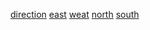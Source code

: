 [direction](http://dict.youdao.com/w/eng/direction/#keyfrom=dict2.index) [east](http://dict.youdao.com/w/eng/east/#keyfrom=dict2.index) [weat](http://dict.youdao.com/w/eng/weat/#keyfrom=dict2.index) [north](http://dict.youdao.com/w/eng/north/#keyfrom=dict2.index) [south](http://dict.youdao.com/w/eng/south/#keyfrom=dict2.index)